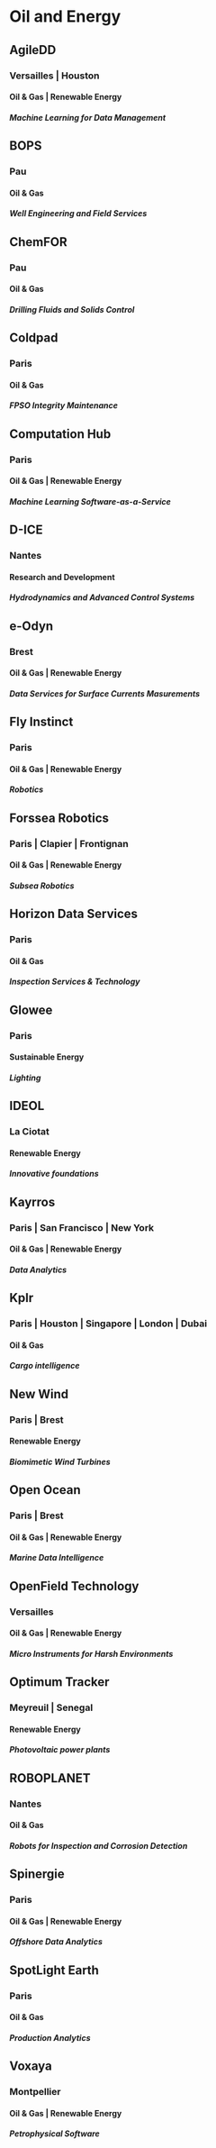 # Oil and Energy

## AgileDD
###  Versailles | Houston
#### Oil & Gas | Renewable Energy
##### Machine Learning for Data Management

## BOPS
### Pau
#### Oil & Gas
##### Well Engineering and Field Services

## ChemFOR
### Pau
#### Oil & Gas
##### Drilling Fluids and Solids Control

## Coldpad
### Paris
#### Oil & Gas
##### FPSO Integrity Maintenance

## Computation Hub
### Paris
#### Oil & Gas | Renewable Energy
##### Machine Learning Software-as-a-Service

## D-ICE
### Nantes
#### Research and Development
##### Hydrodynamics and Advanced Control Systems

## e-Odyn
### Brest
#### Oil & Gas | Renewable Energy
##### Data Services for Surface Currents Masurements

## Fly Instinct
### Paris
#### Oil & Gas | Renewable Energy
##### Robotics

## Forssea Robotics
### Paris | Clapier | Frontignan
#### Oil & Gas | Renewable Energy
##### Subsea Robotics

## Horizon Data Services
### Paris
#### Oil & Gas
##### Inspection Services & Technology

## Glowee
### Paris
#### Sustainable Energy
##### Lighting

## IDEOL
### La Ciotat
#### Renewable Energy
##### Innovative foundations

## Kayrros
### Paris | San Francisco | New York
#### Oil & Gas | Renewable Energy
##### Data Analytics

## Kplr
### Paris | Houston | Singapore | London | Dubai
#### Oil & Gas
##### Cargo intelligence

## New Wind
### Paris | Brest
#### Renewable Energy
##### Biomimetic Wind Turbines

## Open Ocean
### Paris | Brest
#### Oil & Gas | Renewable Energy
##### Marine Data Intelligence

## OpenField Technology
### Versailles
#### Oil & Gas | Renewable Energy
##### Micro Instruments for Harsh Environments

## Optimum Tracker
### Meyreuil | Senegal
#### Renewable Energy
##### Photovoltaic power plants

## ROBOPLANET
### Nantes
#### Oil & Gas
##### Robots for Inspection and Corrosion Detection

## Spinergie
### Paris
#### Oil & Gas | Renewable Energy
##### Offshore Data Analytics

## SpotLight Earth
### Paris
#### Oil & Gas
##### Production Analytics

## Voxaya
### Montpellier
#### Oil & Gas | Renewable Energy
##### Petrophysical Software

